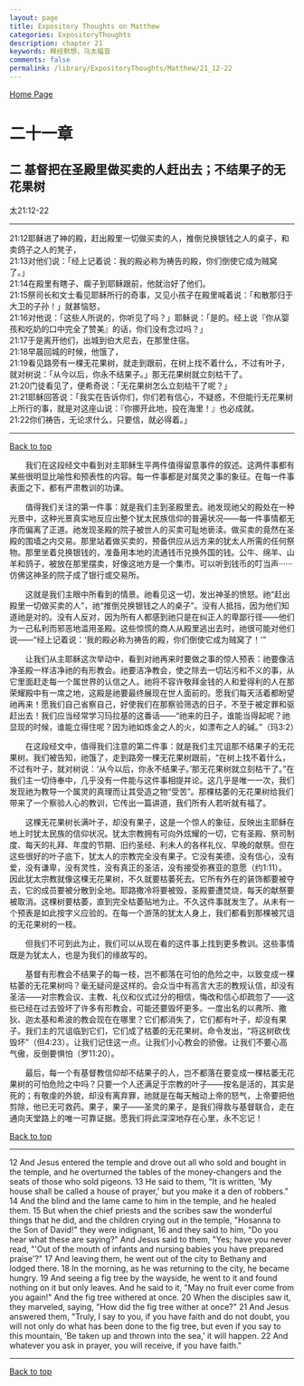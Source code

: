 ```yaml
---
layout: page
title: Expository Thoughts on Matthew
categories: ExpositoryThoughts
description: chapter 21
keywords: 释经默想，马太福音
comments: false
permalink: /library/ExpositoryThoughts/Matthew/21_12-22
---
```

[ Home Page ]({{site.baseurl}}/index) <br>

<a name="0"></a>
# 二十一章 

## 二 基督把在圣殿里做买卖的人赶出去；不结果子的无花果树

太21:12-22

***

21:12耶稣进了神的殿，赶出殿里一切做买卖的人，推倒兑换银钱之人的桌子，和卖鸽子之人的凳子，<br>
21:13对他们说：「经上记着说：我的殿必称为祷告的殿，你们倒使它成为贼窝了。」<br>
21:14在殿里有瞎子、瘸子到耶稣跟前，他就治好了他们。<br>
21:15祭司长和文士看见耶稣所行的奇事，又见小孩子在殿里喊着说：「和散那归于大卫的子孙！」就甚恼怒，<br>
21:16对他说：「这些人所说的，你听见了吗？」耶稣说：「是的。经上说『你从婴孩和吃奶的口中完全了赞美』的话，你们没有念过吗？」<br>
21:17于是离开他们，出城到伯大尼去，在那里住宿。<br>
21:18早晨回城的时候，他饿了，<br>
21:19看见路旁有一棵无花果树，就走到跟前，在树上找不着什么，不过有叶子，就对树说：「从今以后，你永不结果子。」那无花果树就立刻枯干了。<br>
21:20门徒看见了，便希奇说：「无花果树怎么立刻枯干了呢？」<br>
21:21耶稣回答说：「我实在告诉你们，你们若有信心，不疑惑，不但能行无花果树上所行的事，就是对这座山说：『你挪开此地，投在海里！』也必成就。<br>
21:22你们祷告，无论求什么，只要信，就必得着。」<br>

***

[Back to top](#0)

&emsp;&emsp;我们在这段经文中看到对主耶稣生平两件值得留意事件的叙述。这两件事都有某些很明显比喻性和预表性的内容。每一件事都是对属灵之事的象征。在每一件事表面之下，都有严肃教训的功课。

&emsp;&emsp;值得我们关注的第一件事：就是我们主到圣殿里去。祂发现祂父的殿处在一种光景中，这种光景真实地反应出整个犹太民族信仰的普遍状况——每一件事情都无序而偏离了正道。祂发现圣殿的院子被世人的买卖可耻地亵渎。做买卖的竟然在圣殿的围墙之内交易。那里站着做买卖的，预备供应从远方来的犹太人所需的任何祭物。那里坐着兑换银钱的，准备用本地的流通钱币兑换外国的钱。公牛、绵羊、山羊和鸽子，被放在那里摆卖，好像这地方是一个集市。可以听到钱币的叮当声······仿佛这神圣的院子成了银行或交易所。

&emsp;&emsp;这就是我们主眼中所看到的情景。祂看见这一切，发出神圣的愤怒。祂“赶出殿里一切做买卖的人”，祂“推倒兑换银钱之人的桌子”。没有人抵挡，因为他们知道祂是对的。没有人反对，因为所有人都感到祂只是在纠正人的卑鄙行径——他们为一己私利而邪恶地滥用圣殿。这些惊慌的商人从殿里逃出去时，祂很可能对他们说——“经上记着说：‘我的殿必称为祷告的殿，你们倒使它成为贼窝了！’”

&emsp;&emsp;让我们从主耶稣这次举动中，看到对祂再来时要做之事的惊人预表：祂要像洁净圣殿一样洁净祂的有形教会。祂要洁净教会，使之除去一切玷污和不义的事，从它里面赶走每一个属世界的认信之人。祂将不容许敬拜金钱的人和爱得利的人在那荣耀殿中有一席之地，这殿是祂要最终展现在世人面前的。愿我们每天活着都盼望祂再来！愿我们自己省察自己，好使我们在那察验筛选的日子，不至于被定罪和驱赶出去！我们应当经常学习玛拉基的这番话——“祂来的日子，谁能当得起呢？祂显现的时候，谁能立得住呢？因为祂如炼金之人的火，如漂布之人的碱。”（玛3:2）

&emsp;&emsp;在这段经文中，值得我们注意的第二件事：就是我们主咒诅那不结果子的无花果树。我们被告知，祂饿了，走到路旁一棵无花果树跟前，“在树上找不着什么，不过有叶子，就对树说：‘从今以后，你永不结果子。’那无花果树就立刻枯干了。”在我们主一切侍奉中，几乎没有一件能与这件事相提并论。这几乎是唯一一次，我们发现祂为教导一个属灵的真理而让其受造之物“受苦”。那棵枯萎的无花果树给我们带来了一个察验人心的教训，它传出一篇讲道，我们所有人若听就有福了。

&emsp;&emsp;这棵无花果树长满叶子，却没有果子，这是一个惊人的象征，反映出主耶稣在地上时犹太民族的信仰状况。犹太宗教拥有可向外炫耀的一切，它有圣殿、祭司制度、每天的礼拜、年度的节期、旧约圣经、利未人的各样礼仪、早晚的献祭。但在这些很好的叶子底下，犹太人的宗教完全没有果子。它没有美德，没有信心，没有爱，没有谦卑，没有灵性，没有真正的圣洁，没有接受弥赛亚的意愿（约1:11）。因此犹太宗教就像这棵无花果树，不久就要枯萎死去。它所有外在的装饰都要被夺去，它的成员要被分散到全地。耶路撒冷将要被毁，圣殿要遭焚烧，每天的献祭要被取消。这棵树要枯萎，直到完全枯萎贴地为止。不久这件事就发生了。从未有一个预表是如此按字义应验的。在每一个游荡的犹太人身上，我们都看到那棵被咒诅的无花果树的一枝。

&emsp;&emsp;但我们不可到此为止，我们可以从现在看的这件事上找到更多教训。这些事情既是为犹太人，也是为我们的缘故写的。

&emsp;&emsp;基督有形教会不结果子的每一枝，岂不都落在可怕的危险之中，以致变成一棵枯萎的无花果树吗？毫无疑问是这样的。会众当中有高言大志的教规认信，却没有圣洁——对宗教会议、主教、礼仪和仪式过分的相信，悔改和信心却疏忽了——这些已经在过去毁坏了许多有形教会，可能还要毁坏更多。一度出名的以弗所、撒狄、迦太基和希波的教会现在在哪里？它们都消失了，它们都有叶子，却没有果子。我们主的咒诅临到它们，它们成了枯萎的无花果树。命令发出，“将这树砍伐毁坏”（但4:23）。让我们记住这一点。让我们小心教会的骄傲。让我们不要心高气傲，反倒要惧怕（罗11:20）。

&emsp;&emsp;最后，每一个有基督教信仰却不结果子的人，岂不都落在要变成一棵枯萎无花果树的可怕危险之中吗？只要一个人还满足于宗教的叶子——按名是活的，其实是死的；有敬虔的外貌，却没有离弃罪，祂就是在每天触动上帝的怒气，上帝要把他剪除，他已无可救药。果子，果子——圣灵的果子，是我们得救与基督联合，走在通向天堂路上的唯一可靠证据。愿我们将此深深地存在心里，永不忘记！

[Back to top](#0)

***

12 And Jesus entered the temple and drove out all who sold and bought in the temple, and he overturned the tables of the money-changers and the seats of those who sold pigeons. 13 He said to them, "It is written, 'My house shall be called a house of prayer,' but you make it a den of robbers." 14 And the blind and the lame came to him in the temple, and he healed them. 15 But when the chief priests and the scribes saw the wonderful things that he did, and the children crying out in the temple, "Hosanna to the Son of David!" they were indignant, 16 and they said to him, "Do you hear what these are saying?" And Jesus said to them, "Yes; have you never read, "'Out of the mouth of infants and nursing babies you have prepared praise'?" 17 And leaving them, he went out of the city to Bethany and lodged there. 18 In the morning, as he was returning to the city, he became hungry. 19 And seeing a fig tree by the wayside, he went to it and found nothing on it but only leaves. And he said to it, "May no fruit ever come from you again!" And the fig tree withered at once. 20 When the disciples saw it, they marveled, saying, "How did the fig tree wither at once?" 21 And Jesus answered them, "Truly, I say to you, if you have faith and do not doubt, you will not only do what has been done to the fig tree, but even if you say to this mountain, 'Be taken up and thrown into the sea,' it will happen. 22 And whatever you ask in prayer, you will receive, if you have faith."

***

[Back to top](#0)
